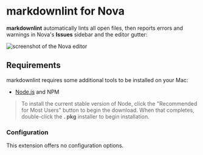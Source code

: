 <!--
👋 Hello! As Nova users browse the extensions library, a good README can help them understand what your extension does, how it works, and what setup or configuration it may require.

Not every extension will need every item described below. Use your best judgement when deciding which parts to keep to provide the best experience for your new users.

💡 Quick Tip! As you edit this README template, you can preview your changes by selecting **Extensions → Activate Project as Extension**, opening the Extension Library, and selecting "markdownlint" in the sidebar.

Let's get started!
-->

<!--
🎈 Include a brief description of the features your extension provides. For example:
-->

# markdownlint for Nova

**markdownlint** automatically lints all open files, then reports errors and
warnings in Nova's **Issues** sidebar and the editor gutter:

<!--
🎈 It can also be helpful to include a screenshot or GIF showing your extension in action:
-->

![screenshot of the Nova editor](https://nova.app/images/en/dark/editor.png)

## Requirements

<!--
🎈 If your extension depends on external processes or tools that users will need to have, it's helpful to list those and provide links to their installers:
-->

markdownlint requires some additional tools to be installed on your Mac:

- [Node.js](https://nodejs.org) and NPM

<!--
✨ Providing tips, tricks, or other guides for installing or configuring external dependencies can go a long way toward helping your users have a good setup experience:
-->

> To install the current stable version of Node, click the "Recommended for Most
  Users" button to begin the download. When that completes, double-click the **.
  pkg** installer to begin installation.

### Configuration

<!--
🎈 If your extension offers global- or workspace-scoped preferences, consider pointing users toward those settings. For example:
-->

This extension offers no configuration options.

<!--
👋 That's it! Happy developing!

P.S. If you'd like, you can remove these comments before submitting your extension 😉
-->
